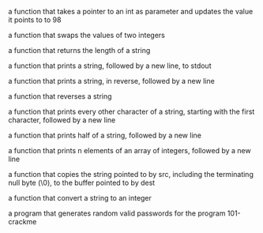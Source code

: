 a function that takes a pointer to an int as parameter and updates the value it points to to 98

a function that swaps the values of two integers

a function that returns the length of a string

a function that prints a string, followed by a new line, to stdout

a function that prints a string, in reverse, followed by a new line

a function that reverses a string

a function that prints every other character of a string, starting with the first character, followed by a new line

a function that prints half of a string, followed by a new line

a function that prints n elements of an array of integers, followed by a new line

a function that copies the string pointed to by src, including the terminating null byte (\0), to the buffer pointed to by dest

a function that convert a string to an integer

a program that generates random valid passwords for the program 101-crackme
